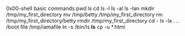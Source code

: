 0x00-shell basic commands 
pwd
ls
cd
ls -l
ls -al
ls -lan
mkdir /tmp/my_first_directory
mv /tmp/betty /tmp/my_first_directory
rm /tmp/my_first_directory/betty
rmdir /tmp/my_first_directory
cd -
ls -la . .. /boot
file /tmp/iamafile
ln -s /bin/ls __ls__
cp -u *.html
